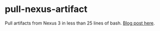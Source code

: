 # pull-nexus-artifact

Pull artifacts from Nexus 3 in less than 25 lines of bash.  [Blog post here](https://chadmayfield.com/2018/09/01/pulling-artifacts-from-nexus-in-less-than-25-lines-of-bash/).
